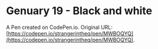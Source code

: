 # Genuary 19 - Black and white

A Pen created on CodePen.io. Original URL: [https://codepen.io/strangerintheq/pen/MWBOQYQ](https://codepen.io/strangerintheq/pen/MWBOQYQ).


